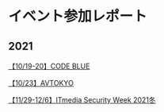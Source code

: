 # イベント参加レポート

## 2021

[【10/19-20】CODE BLUE](2021/10-19-codeblue.md)

[【10/23】AVTOKYO](2021/10-23-avtokyo.md)

[【11/29-12/6】ITmedia Security Week 2021冬](2021/11-29-itmedia.md)
